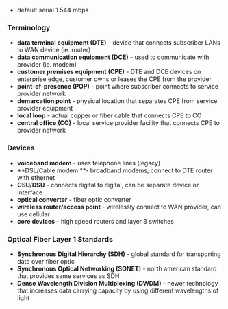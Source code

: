 - default serial 1.544 mbps
### Terminology
- **data terminal equipment (DTE)** - device that connects subscriber LANs to WAN device (ie. router)
- **data communication equipment (DCE)** - used to communicate with provider (ie. modem)
- **customer premises equipment (CPE)** - DTE and DCE devices on enterprise edge, customer owns or leases the CPE from the provider
- **point-of-presence (POP)** - point where subscriber connects to service provider network
- **demarcation point** - physical location that separates CPE from service provider equipment
- **local loop** - actual copper or fiber cable that connects CPE to CO
- **central office (CO)** - local service provider facility that connects CPE to provider network
### Devices
- **voiceband modem** - uses telephone lines (legacy)
- **DSL/Cable modem **- broadband modems, connect to DTE router with ethernet
- **CSU/DSU** - connects digital to digital, can be separate device or interface
- **optical converter** - fiber optic converter
- **wireless router/access point** - wirelessly connect to WAN provider, can use cellular
- **core devices** - high speed routers and layer 3 switches
### Optical Fiber Layer 1 Standards
- **Synchronous Digital Hierarchy (SDH)** - global standard for transporting data over fiber optic
- **Synchronous Optical Networking (SONET)** - north american standard that provides same services as SDH
- **Dense Wavelength Division Multiplexing (DWDM)** - newer technology that increases data carrying capacity by using different wavelengths of light